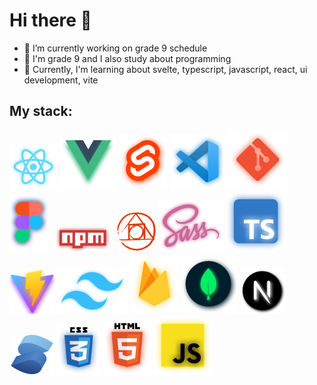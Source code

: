 # Hi there 👋


- 🔭 I’m currently working on grade 9 schedule
- 🧑 I'm grade 9 and I also study about programming
- 🌱 Currently, I'm learning about svelte, typescript, javascript, react, ui development, vite

## My stack:
![React.png](React.png)
![Vue.png](Vue.png)
![Svelte.png](Svelte.png)
![Vscode](Vscode.png)
![Git](Git.png)
![figma](Frame.png)
![npm](npm.png)
![postcss](PostCSS.png)
![Sass](Sass.png)
![typescript](Typescript.png)
![vite](Vite.png)
![tailwind](Tailwindcss.png)
![Firebase](Firebase.png)
![mongodb](Mongodb.png)
![nextjs](Next%20js.png)
![solid](Solid.png)
![css](CSS.png)
![html](HTML.png)
![JAVASCRIPT](Javascript.png)
